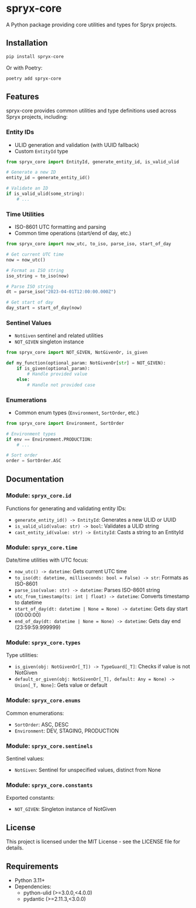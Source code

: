 # spryx-core

A Python package providing core utilities and types for Spryx projects.

## Installation

```bash
pip install spryx-core
```

Or with Poetry:

```bash
poetry add spryx-core
```

## Features

spryx-core provides common utilities and type definitions used across Spryx projects, including:

### Entity IDs

- ULID generation and validation (with UUID fallback)
- Custom `EntityId` type

```python
from spryx_core import EntityId, generate_entity_id, is_valid_ulid

# Generate a new ID
entity_id = generate_entity_id()

# Validate an ID
if is_valid_ulid(some_string):
    # ...
```

### Time Utilities

- ISO-8601 UTC formatting and parsing
- Common time operations (start/end of day, etc.)

```python
from spryx_core import now_utc, to_iso, parse_iso, start_of_day

# Get current UTC time
now = now_utc()

# Format as ISO string
iso_string = to_iso(now)

# Parse ISO string
dt = parse_iso("2023-04-01T12:00:00.000Z")

# Get start of day
day_start = start_of_day(now)
```

### Sentinel Values

- `NotGiven` sentinel and related utilities
- `NOT_GIVEN` singleton instance

```python
from spryx_core import NOT_GIVEN, NotGivenOr, is_given

def my_function(optional_param: NotGivenOr[str] = NOT_GIVEN):
    if is_given(optional_param):
        # Handle provided value
    else:
        # Handle not provided case
```

### Enumerations

- Common enum types (`Environment`, `SortOrder`, etc.)

```python
from spryx_core import Environment, SortOrder

# Environment types
if env == Environment.PRODUCTION:
    # ...

# Sort order
order = SortOrder.ASC
```

## Documentation

### Module: `spryx_core.id`

Functions for generating and validating entity IDs:

- `generate_entity_id() -> EntityId`: Generates a new ULID or UUID
- `is_valid_ulid(value: str) -> bool`: Validates a ULID string
- `cast_entity_id(value: str) -> EntityId`: Casts a string to an EntityId

### Module: `spryx_core.time`

Date/time utilities with UTC focus:

- `now_utc() -> datetime`: Gets current UTC time
- `to_iso(dt: datetime, milliseconds: bool = False) -> str`: Formats as ISO-8601
- `parse_iso(value: str) -> datetime`: Parses ISO-8601 string
- `utc_from_timestamp(ts: int | float) -> datetime`: Converts timestamp to datetime
- `start_of_day(dt: datetime | None = None) -> datetime`: Gets day start (00:00:00)
- `end_of_day(dt: datetime | None = None) -> datetime`: Gets day end (23:59:59.999999)

### Module: `spryx_core.types`

Type utilities:

- `is_given(obj: NotGivenOr[_T]) -> TypeGuard[_T]`: Checks if value is not NotGiven
- `default_or_given(obj: NotGivenOr[_T], default: Any = None) -> Union[_T, None]`: Gets value or default

### Module: `spryx_core.enums`

Common enumerations:

- `SortOrder`: ASC, DESC
- `Environment`: DEV, STAGING, PRODUCTION

### Module: `spryx_core.sentinels`

Sentinel values:

- `NotGiven`: Sentinel for unspecified values, distinct from None

### Module: `spryx_core.constants`

Exported constants:

- `NOT_GIVEN`: Singleton instance of NotGiven

## License

This project is licensed under the MIT License - see the LICENSE file for details.

## Requirements

- Python 3.11+
- Dependencies:
  - python-ulid (>=3.0.0,<4.0.0)
  - pydantic (>=2.11.3,<3.0.0)